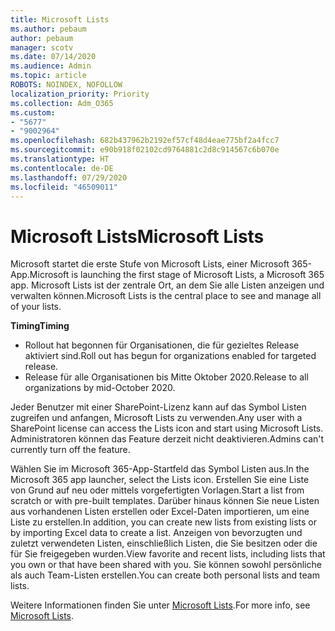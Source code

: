 ```yaml
---
title: Microsoft Lists
ms.author: pebaum
author: pebaum
manager: scotv
ms.date: 07/14/2020
ms.audience: Admin
ms.topic: article
ROBOTS: NOINDEX, NOFOLLOW
localization_priority: Priority
ms.collection: Adm_O365
ms.custom:
- "5677"
- "9002964"
ms.openlocfilehash: 682b437962b2192ef57cf48d4eae775bf2a4fcc7
ms.sourcegitcommit: e90b918f02102cd9764881c2d8c914567c6b070e
ms.translationtype: HT
ms.contentlocale: de-DE
ms.lasthandoff: 07/29/2020
ms.locfileid: "46509011"
---
```

# <a name="microsoft-lists"></a><span data-ttu-id="13c23-102">Microsoft Lists</span><span class="sxs-lookup"><span data-stu-id="13c23-102">Microsoft Lists</span></span>

<span data-ttu-id="13c23-103">Microsoft startet die erste Stufe von Microsoft Lists, einer Microsoft 365-App.</span><span class="sxs-lookup"><span data-stu-id="13c23-103">Microsoft is launching the first stage of Microsoft Lists, a Microsoft 365 app.</span></span> <span data-ttu-id="13c23-104">Microsoft Lists ist der zentrale Ort, an dem Sie alle Listen anzeigen und verwalten können.</span><span class="sxs-lookup"><span data-stu-id="13c23-104">Microsoft Lists is the central place to see and manage all of your lists.</span></span>  
  
<span data-ttu-id="13c23-105">**Timing**</span><span class="sxs-lookup"><span data-stu-id="13c23-105">**Timing**</span></span>  

- <span data-ttu-id="13c23-106">Rollout hat begonnen für Organisationen, die für gezieltes Release aktiviert sind.</span><span class="sxs-lookup"><span data-stu-id="13c23-106">Roll out has begun for organizations enabled for targeted release.</span></span>
- <span data-ttu-id="13c23-107">Release für alle Organisationen bis Mitte Oktober 2020.</span><span class="sxs-lookup"><span data-stu-id="13c23-107">Release to all organizations by mid-October 2020.</span></span>

<span data-ttu-id="13c23-108">Jeder Benutzer mit einer SharePoint-Lizenz kann auf das Symbol Listen zugreifen und anfangen, Microsoft Lists zu verwenden.</span><span class="sxs-lookup"><span data-stu-id="13c23-108">Any user with a SharePoint license can access the Lists icon and start using Microsoft Lists.</span></span> <span data-ttu-id="13c23-109">Administratoren können das Feature derzeit nicht deaktivieren.</span><span class="sxs-lookup"><span data-stu-id="13c23-109">Admins can't currently turn off the feature.</span></span>
 
<span data-ttu-id="13c23-110">Wählen Sie im Microsoft 365-App-Startfeld das Symbol Listen aus.</span><span class="sxs-lookup"><span data-stu-id="13c23-110">In the Microsoft 365 app launcher, select the Lists icon.</span></span> <span data-ttu-id="13c23-111">Erstellen Sie eine Liste von Grund auf neu oder mittels vorgefertigten Vorlagen.</span><span class="sxs-lookup"><span data-stu-id="13c23-111">Start a list from scratch or with pre-built templates.</span></span> <span data-ttu-id="13c23-112">Darüber hinaus können Sie neue Listen aus vorhandenen Listen erstellen oder Excel-Daten importieren, um eine Liste zu erstellen.</span><span class="sxs-lookup"><span data-stu-id="13c23-112">In addition, you can create new lists from existing lists or by importing Excel data to create a list.</span></span> <span data-ttu-id="13c23-113">Anzeigen von bevorzugten und zuletzt verwendeten Listen, einschließlich Listen, die Sie besitzen oder die für Sie freigegeben wurden.</span><span class="sxs-lookup"><span data-stu-id="13c23-113">View favorite and recent lists, including lists that you own or that have been shared with you.</span></span> <span data-ttu-id="13c23-114">Sie können sowohl persönliche als auch Team-Listen erstellen.</span><span class="sxs-lookup"><span data-stu-id="13c23-114">You can create both personal lists and team lists.</span></span>  

<span data-ttu-id="13c23-115">Weitere Informationen finden Sie unter [Microsoft Lists](https://aka.ms/microsoftlists).</span><span class="sxs-lookup"><span data-stu-id="13c23-115">For more info, see [Microsoft Lists](https://aka.ms/microsoftlists).</span></span>